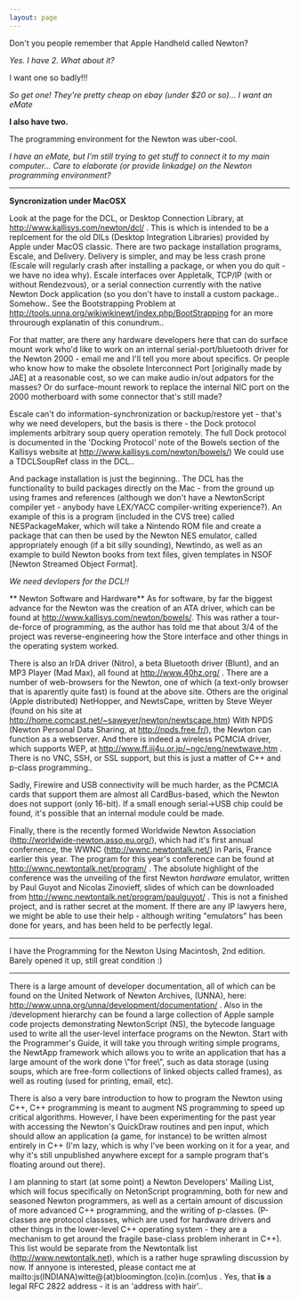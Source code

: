 ```yaml
---
layout: page
---
```




Don't you people remember that Apple Handheld called Newton?

*Yes. I have 2. What about it?*

I want one so badly!!! 

*So get one! They're pretty cheap on ebay (under $20 or so)... I want an eMate*

**I also have two.**

The programming environment for the Newton was uber-cool.

*I have an eMate, but I'm still trying to get stuff to connect it to my main computer... Care to elaborate (or provide linkadge) on the Newton programming environment?*

----

 **Syncronization under MacOSX**

  Look at the page for the DCL, or Desktop Connection Library, at  http://www.kallisys.com/newton/dcl/ .  This is which is intended to be a replcement for the old DILs (Desktop Integration Libraries) provided by Apple under MacOS classic.  There are two package installation programs, Escale, and Delivery.  Delivery is simpler, and may be less crash prone (Escale will regularly crash after installing a package, or when you do quit - we have no idea why).  Escale interfaces over Appletalk, TCP/IP (with or without Rendezvous), or a serial connection currently with the native Newton Dock application (so you don't have to install a custom package..  Somehow..  See the Bootstrapping Problem at http://tools.unna.org/wikiwikinewt/index.php/BootStrapping for an more throurough explanatin of this conundrum..

  For that matter, are there any hardware developers here that can do surface mount work who'd like to work on an internal serial-port/bluetooth driver for the Newton 2000 - email me and I'll tell you more about specifics.  Or people who know how to make the obsolete Interconnect Port [originally made by JAE] at a reasonable cost, so we can make audio in/out adpators for the masses?  Or do surface-mount rework to replace the internal NIC port on the 2000 motherboard with some connector that's still made?

  Escale can't do information-synchronization or backup/restore yet - that's why we need developers, but the basis is there - the Dock protocol implements arbitrary soup query operation remotely.  The full Dock protocol is documented in the 'Docking Protocol' note of the Bowels section of the Kallisys website at http://www.kallisys.com/newton/bowels/)  We could use a TDCLSoupRef class in the DCL..

  And package installation is just the beginning..  The DCL has the functionality to build packages directly on the Mac - from the ground up using frames and references (although we don't have a NewtonScript compiler yet - anybody have LEX/YACC compiler-writing experience?).  An example of this is a program (included in the CVS tree) called NESPackageMaker, which will take a Nintendo ROM file and create a package that can then be used by the Newton NES emulator, called appropriately enough (if a bit silly sounding), Newtindo, as well as an example to build Newton books from text files, given templates in NSOF [Newton Streamed Object Format].

  *We need devlopers for the DCL!!*

 ** Newton Software and Hardware**
  As for software, by far the biggest advance for the Newton was the creation of an ATA driver, which can be found at http://www.kallisys.com/newton/bowels/.  This was rather a tour-de-force of programming, as the author has told me that about 3/4 of the project was reverse-engineering how the Store interface and other things in the operating system worked.

  There is also an IrDA driver (Nitro), a beta Bluetooth driver (Blunt), and an MP3 Player (Mad Max), all found at http://www.40hz.org/ .  There are a number of web-browsers for the Newton, one of which (a text-only browser that is aparently quite fast) is found at the above site.  Others are the original (Apple distributed) NetHopper, and NewtsCape, written by Steve Weyer (found on his site at http://home.comcast.net/~saweyer/newton/newtscape.htm)  With NPDS (Newton Personal Data Sharing, at http://npds.free.fr/), the Newton can function as a webserver.  And there is indeed a wireless PCMCIA driver, which supports WEP, at http://www.ff.iij4u.or.jp/~ngc/eng/newtwave.htm .  There is no VNC, SSH, or SSL support, but this is just a matter of C++ and p-class programming..

  Sadly, Firewire and USB connectivity will be much harder, as the PCMCIA cards that support them are almost all CardBus-based, which the Newton does not support (only 16-bit).  If a small enough serial->USB chip could be found, it's possible that an internal module could be made.

  Finally, there is the recently formed Worldwide Newton Association (http://worldwide-newton.asso.eu.org/), which had it's first annual confernence, the WWNC (http://wwnc.newtontalk.net/) in Paris, France earlier this year.  The program for this year's conference can be found at http://wwnc.newtontalk.net/program/ .  The absolute highlight of the conference was the unveiling of the first Newton *hardware* emulator, written by Paul Guyot and Nicolas Zinovieff, slides of which can be downloaded from http://wwnc.newtontalk.net/program/paulguyot/ .  This is not a finished project, and is rather secret at the moment.  If there are any IP lawyers here, we might be able to use their help - although writing "emulators" has been done for years, and has been held to be perfectly legal.

----

I have the Programming for the Newton Using Macintosh, 2nd edition. Barely opened it up, still great condition :)

----

  There is a large amount of developer documentation, all of which can be found on the United Network of Newton Archives, (UNNA), here: http://www.unna.org/unna/development/documentation/ .  Also in the /development hierarchy can be found a large collection of Apple sample code projects demonstrating NewtonScript (NS), the bytecode language used to write all the user-level interface programs on the Newton.  Start with the Programmer's Guide, it will take you through writing simple programs, the NewtApp framework which allows you to write an application that has a large amount of the work done \\"for free\\", such as data storage (using soups, which are free-form collections of linked objects called frames), as well as routing (used for printing, email, etc).

  There is also a very bare introduction to how to program the Newton using C++,   C++ programming is meant to augment NS programming to speed up critical algorithms.  However, I have been experimenting for the past year with accessing the Newton's QuickDraw routines and pen input, which should allow  an application (a game, for instance) to be written almost entirely in C++ (I'm lazy, which is why I've been working on it for a year, and why it's still unpublished anywhere except for a sample program that's floating around out there).

  I am planning to start (at some point) a Newton Developers' Mailing List, which will focus specifically on NetonScript programming, both for new and seasoned Newton programmers, as well as a certain amount of discussion of more advanced C++ programming, and the writing of p-classes. (P-classes are protocol classses, which are used for hardware drivers and other things in the lower-level C++ operating system - they are a mechanism to get around the fragile base-class problem inherant in C++).  This list would be separate from the Newtontalk list (http://www.newtontalk.net), which is a rather huge sprawling discussion by now.  If annyone is interested, please contact me at mailto:js(INDIANA)witte@(at)bloomington.(co)in.(com)us .  Yes, that **is** a legal RFC 2822 address - it is an 'address with hair'..
